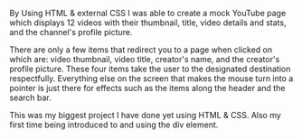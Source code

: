 By Using HTML & external CSS I was able to create a mock YouTube page which displays 12 videos with their thumbnail, title, video details and 
stats, and the channel's profile picture. 

There are only a few items that redirect you to a page when clicked on which are: video thumbnail, video title, creator's name, and the 
creator's profile picture. These four items take the user to the designated destination respectfully. Everything else on the screen that makes 
the mouse turn into a pointer is just there for effects such as the items along the header and the search bar.

This was my biggest project I have done yet using HTML & CSS. Also my first time being introduced to and using the div element.

